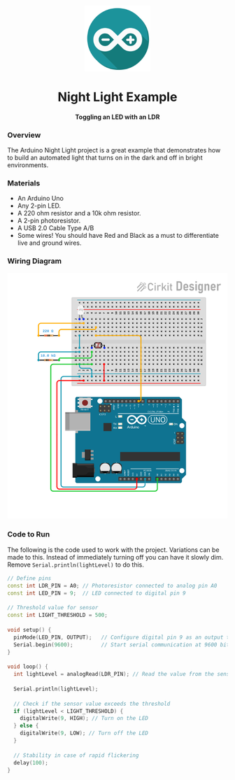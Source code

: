 <div align="center">
  <p><a href="https://www.arduino.cc/"><img alt="arduino-icon" src="../../../media/hardware/arduino/arduino.svg" width="150px"/></a></p>
  <h1>Night Light Example</h1>
  <h4>Toggling an LED with an LDR</h4>
</div>

### Overview
The Arduino Night Light project is a great example that demonstrates how to build an automated light that turns on in the dark and off in bright environments.

### Materials
* An Arduino Uno
* Any 2-pin LED.
* A 220 ohm resistor and a 10k ohm resistor.
* A 2-pin photoresistor.
* A USB 2.0 Cable Type A/B
* Some wires! You should have Red and Black as a must to differentiate live and ground wires.

### Wiring Diagram
<div align="center">
    <img alt="night-light-circuit" src="../../../media/hardware/arduino/examples/night-light-circuit.svg"/>
</div>

### Code to Run
The following is the code used to work with the project. Variations can be made to this. Instead of immediately turning off you can have it slowly dim. Remove `Serial.println(lightLevel)` to do this.

```cpp
// Define pins
const int LDR_PIN = A0; // Photoresistor connected to analog pin A0
const int LED_PIN = 9;  // LED connected to digital pin 9

// Threshold value for sensor
const int LIGHT_THRESHOLD = 500;

void setup() {
  pinMode(LED_PIN, OUTPUT);   // Configure digital pin 9 as an output to control an LED or other device
  Serial.begin(9600);         // Start serial communication at 9600 bits per second for debugging or data monitoring
}

void loop() {
  int lightLevel = analogRead(LDR_PIN); // Read the value from the sensor connected to A0 (ranges from 0 to 1023)

  Serial.println(lightLevel);
  
  // Check if the sensor value exceeds the threshold
  if (lightLevel < LIGHT_THRESHOLD) {
    digitalWrite(9, HIGH); // Turn on the LED
  } else {
    digitalWrite(9, LOW); // Turn off the LED
  }

  // Stability in case of rapid flickering
  delay(100);
}
```